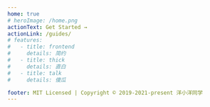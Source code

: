 ```yaml
---
home: true
# heroImage: /home.png
actionText: Get Started →
actionLink: /guides/
# features:
#   - title: frontend
#     details: 简约
#   - title: thick
#     details: 直白
#   - title: talk
#     details: 傻瓜

footer: MIT Licensed | Copyright © 2019-2021-present 洋小洋同学
---
```

